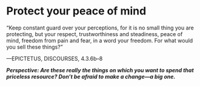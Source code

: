 # Protect your peace of mind

“Keep constant guard over your perceptions, for it is no small thing you are protecting, but your respect, trustworthiness and steadiness, peace of mind, freedom from pain and fear, in a word your freedom. For what would you sell these things?”

—EPICTETUS, DISCOURSES, 4.3.6b–8

***Perspective: Are these really the things on which you want to spend that priceless resource? Don’t be afraid to make a change—a big one.***
